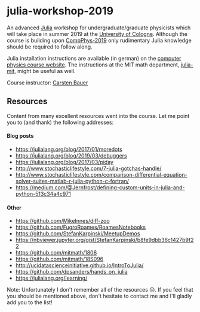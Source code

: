 # julia-workshop-2019

An advanced [Julia](https://julialang.org/) workshop for undergraduate/graduate physicists which will take place in summer 2019 at the [University of Cologne](https://www.portal.uni-koeln.de/index.php?id=9441&L=1). Although the course is building upon [CompPhys-2019](https://github.com/trebst/compphys-2019) only rudimentary Julia knowledge should be required to follow along.

Julia installation instructions are available (in german) on the [computer physics course website](http://www.thp.uni-koeln.de/trebst/Lectures/2019-CompPhys.shtml). The instructions at the MIT math department, [julia-mit](https://github.com/mitmath/julia-mit), might be useful as well.

Course instructor: [Carsten Bauer](https://github.com/crstnbr)


## Resources

Content from many excellent resources went into the course. Let me point you to (and thank) the following addresses:

#### Blog posts
 * https://julialang.org/blog/2017/01/moredots
 * https://julialang.org/blog/2019/03/debuggers
 * https://julialang.org/blog/2017/03/piday
 * http://www.stochasticlifestyle.com/7-julia-gotchas-handle/
 * http://www.stochasticlifestyle.com/comparison-differential-equation-solver-suites-matlab-r-julia-python-c-fortran/
 * https://medium.com/@Jernfrost/defining-custom-units-in-julia-and-python-513c34a4c971
 
 #### Other
 * https://github.com/MikeInnes/diff-zoo
 * https://github.com/FugroRoames/RoamesNotebooks
 * https://github.com/StefanKarpinski/MeetupDemos
 * https://nbviewer.jupyter.org/gist/StefanKarpinski/b8fe9dbb36c1427b9f22
 * https://github.com/mitmath/1806
 * https://github.com/mitmath/18S096
 * http://ucidatascienceinitiative.github.io/IntroToJulia/
 * https://github.com/dpsanders/hands_on_julia
 * https://julialang.org/learning/


Note: Unfortunately I don't remember all of the resources 😔. If you feel that you should be mentioned above, don't hesitate to contact me and I'll gladly add you to the list!
